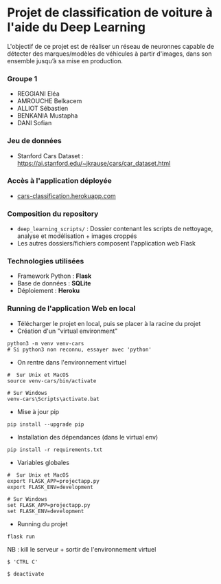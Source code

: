 # Projet de classification de voiture à l'aide du Deep Learning

L'objectif de ce projet est de réaliser un réseau de neuronnes capable de détecter des marques/modèles de véhicules à partir d'images, dans son ensemble jusqu’à sa mise en production.

### Groupe 1

- REGGIANI Eléa
- AMROUCHE Belkacem
- ALLIOT Sébastien
- BENKANIA Mustapha
- DANI Sofian

### Jeu de données

- Stanford Cars Dataset : https://ai.stanford.edu/~jkrause/cars/car_dataset.html

### Accès à l'application déployée

- [cars-classification.herokuapp.com](https://cars-classification.herokuapp.com)

### Composition du repository

- `deep_learning_scripts/` : Dossier contenant les scripts de nettoyage, analyse et modélisation + images croppés
- Les autres dossiers/fichiers composent l'application web Flask

### Technologies utilisées

- Framework Python : **Flask**
- Base de données : **SQLite**
- Déploiement : **Heroku**

### Running de l'application Web en local

- Télécharger le projet en local, puis se placer à la racine du projet
- Création d'un "virtual environment"
```
python3 -m venv venv-cars
# Si python3 non reconnu, essayer avec 'python'
```
- On rentre dans l'environnement virtuel
```
#  Sur Unix et MacOS
source venv-cars/bin/activate

# Sur Windows
venv-cars\Scripts\activate.bat
```
- Mise à jour pip
```
pip install --upgrade pip
```
- Installation des dépendances (dans le virtual env)
```
pip install -r requirements.txt
```
- Variables globales
```
#  Sur Unix et MacOS
export FLASK_APP=projectapp.py
export FLASK_ENV=development

# Sur Windows
set FLASK_APP=projectapp.py
set FLASK_ENV=development
```
- Running du projet
```
flask run
```
NB : kill le serveur + sortir de l'environnement virtuel 
```
$ 'CTRL C'

$ deactivate
```
